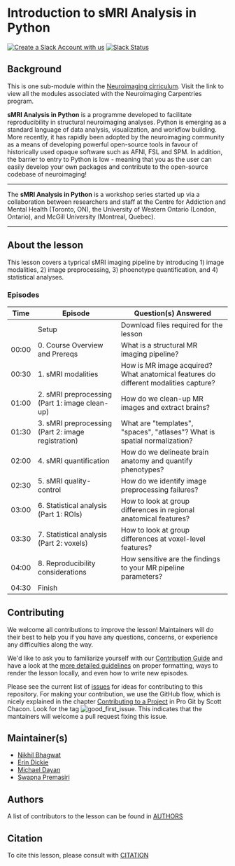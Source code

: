 # Introduction to sMRI Analysis in Python

[![Create a Slack Account with us](https://img.shields.io/badge/Create_Slack_Account-The_Carpentries-071159.svg)](https://swc-slack-invite.herokuapp.com/)
[![Slack Status](https://img.shields.io/badge/Slack_Channel-neuroimaging-E01563.svg)](https://swcarpentry.slack.com/messages/CCJBHKCHZ)

## Background

This is one sub-module within the [Neuroimaging cirriculum][neuro_cirriculum]. Visit the link to view all the modules associated with the Neuroimaging Carpentries program.

**sMRI Analysis in Python** is a programme developed to facilitate reproducibility in structural neuroimaging analyses. Python is emerging as a standard language of data analysis, visualization, and workflow building. More recently, it has rapidly been adopted by the neuroimaging community as a means of developing powerful open-source tools in favour of historically used opaque software such as AFNI, FSL and SPM. In addition, the barrier to entry to Python is low - meaning that you as the user can easily develop your own packages and contribute to the open-source codebase of neuroimaging!


***

The **sMRI Analysis in Python** is a workshop series started up via a collaboration between researchers and staff at the Centre for Addiction and Mental Health (Toronto, ON), the University of Western Ontario (London, Ontario), and McGill University (Montreal, Quebec).

***

## About the lesson

This lesson covers a typrical sMRI imaging pipeline by introducing 1) image modalities, 2) image preprocessing, 3) phoenotype quantification, and 4) statistical analyses.  

### Episodes

| Time | Episode | Question(s) Answered |
| ---  | ---     | ---                  |
||Setup|Download files required for the lesson|
| 00:00 | 0. Course Overview and Prereqs | What is a structural MR imaging pipeline? |
| 00:30 | 1. sMRI modalities | How is MR image acquired? What anatomical features do different modalities capture?  |
| 01:00 | 2. sMRI preprocessing (Part 1: image clean-up) | How do we clean-up MR images and extract brains? |
| 01:30 | 3. sMRI preprocessing (Part 2: image registration) | What are "templates", "spaces", "atlases"? What is spatial normalization? |
| 02:00 | 4. sMRI quantification | How do we delineate brain anatomy and quantify phenotypes? |
| 02:30 | 5. sMRI quality-control | How do we identify image preprocessing failures? |
| 03:00 | 6. Statistical analysis (Part 1: ROIs) | How to look at group differences in regional anatomical features? |
| 03:30 | 7. Statistical analysis (Part 2: voxels) | How to look at group differences at voxel-level features? |
| 04:00 | 8. Reproducibility considerations | How sensitive are the findings to your MR pipeline parameters? |
| 04:30 | Finish | |
 

## Contributing

We welcome all contributions to improve the lesson! Maintainers will do their best to help you if you have any
questions, concerns, or experience any difficulties along the way.

We'd like to ask you to familiarize yourself with our [Contribution Guide](CONTRIBUTING.md) and have a look at
the [more detailed guidelines][lesson-example] on proper formatting, ways to render the lesson locally, and even
how to write new episodes.

Please see the current list of [issues](https://github.com/carpentries-incubator/SDC-BIDS-sMRI/issues) for ideas for contributing to this
repository. For making your contribution, we use the GitHub flow, which is
nicely explained in the chapter [Contributing to a Project](http://git-scm.com/book/en/v2/GitHub-Contributing-to-a-Project) in Pro Git
by Scott Chacon.
Look for the tag ![good_first_issue](https://img.shields.io/badge/-good%20first%20issue-gold.svg). This indicates that the mantainers will welcome a pull request fixing this issue.


## Maintainer(s)

* [Nikhil Bhagwat][nikhil_bhagwat]
* [Erin Dickie][erin_dickie]
* [Michael Dayan][Michael_Dayan]
* [Swapna Premasiri][Swapna_Premasiri]

## Authors

A list of contributors to the lesson can be found in [AUTHORS](AUTHORS)

## Citation

To cite this lesson, please consult with [CITATION](CITATION)

[lesson-example]: https://carpentries.github.io/lesson-example
[nikhil_bhagwat]: https://github.com/nikhil153
[erin_dickie]: https://github.com/edickie
[Michael_Dayan]: https://github.com/neurorepro
[Swapna_Premasiri]: https://github.com/devdinie
[neuro_cirriculum]: https://carpentries.org/community-lessons/#neuroimaging

